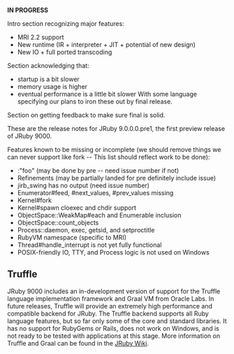 **IN PROGRESS**

Intro section recognizing major features:
- MRI 2.2 support
- New runtime (IR + interpreter + JIT + potential of new design)
- New IO + full ported transcoding

Section acknowledging that:
* startup is a bit slower
* memory usage is higher
* eventual performance is a little bit slower
With some language specifying our plans to iron these out by final release.

Section on getting feedback to make sure final is solid.

These are the release notes for JRuby 9.0.0.0.pre1, the first preview release of JRuby 9000.

Features known to be missing or incomplete (we should remove things we can never support like fork -- This list should reflect work to be done):

* :"foo" (may be done by pre -- need issue number if not)
* Refinements (may be partially landed for pre definitely include issue)
* jirb_swing has no output (need issue number)
* Enumerator#feed, #next_values, #prev_values missing
* Kernel#fork
* Kernel#spawn cloexec and chdir support
* ObjectSpace::WeakMap#each and Enumerable inclusion
* ObjectSpace::count_objects
* Process::daemon, exec, getsid, and setproctitle
* RubyVM namespace (specific to MRI)
* Thread#handle_interrupt is not yet fully functional
* POSIX-friendly IO, TTY, and Process logic is not used on Windows

## Truffle

JRuby 9000 includes an in-development version of support for the Truffle language implementation framework and Graal VM from Oracle Labs. In future releases, Truffle will provide an extremely high performance and compatible backend for JRuby. The Truffle backend supports all Ruby language features, but so far only some of the core and standard libraries. It has no support for RubyGems or Rails, does not work on Windows, and is not ready to be tested with applications at this stage. More information on Truffle and Graal can be found in the [JRuby Wiki](https://github.com/jruby/jruby/wiki/Truffle).
